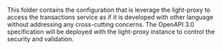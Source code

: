 This folder contains the configuration that is leverage the light-proxy to access the transactions service as if it is developed with other language without addressing any cross-cutting concerns. The OpenAPI 3.0 specification will be deployed with the light-proxy instance to control the security and validation. 

